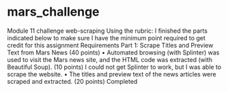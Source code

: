 # mars_challenge
Module 11 challenge web-scraping
Using the rubric:
I finished the parts indicated below to make sure I have the minimum point required to get credit for this assignment
Requirements
Part 1: Scrape Titles and Preview Text from Mars News (40 points)
•	Automated browsing (with Splinter) was used to visit the Mars news site, and the HTML code was extracted (with Beautiful Soup). (10 points)
I could not get Splinter to work, but I was able to scrape the website.
•	The titles and preview text of the news articles were scraped and extracted. (20 points) Completed
